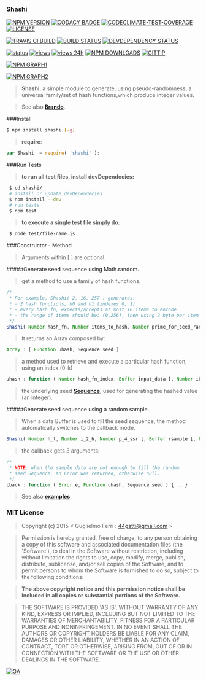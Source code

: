 ### Shashi

[![NPM VERSION](http://img.shields.io/npm/v/shashi.svg)](https://www.npmjs.org/package/shashi)
[![CODACY BADGE](https://img.shields.io/codacy/b18ed7d95b0a4707a0ff7b88b30d3def.svg)](https://www.codacy.com/public/44gatti/shashi)
[![CODECLIMATE-TEST-COVERAGE](https://codeclimate.com/github/rootslab/shashi/badges/coverage.svg)](https://codeclimate.com/github/rootslab/shashi)
[![LICENSE](http://img.shields.io/badge/license-MIT-blue.svg)](https://github.com/rootslab/shashi#mit-license)

[![TRAVIS CI BUILD](http://img.shields.io/travis/rootslab/shashi.svg)](http://travis-ci.org/rootslab/shashi)
[![BUILD STATUS](http://img.shields.io/david/rootslab/shashi.svg)](https://david-dm.org/rootslab/shashi)
[![DEVDEPENDENCY STATUS](http://img.shields.io/david/dev/rootslab/shashi.svg)](https://david-dm.org/rootslab/shashi#info=devDependencies)

[![status](https://sourcegraph.com/api/repos/github.com/rootslab/shashi/.badges/status.png)](https://sourcegraph.com/github.com/rootslab/shashi)
[![views](https://sourcegraph.com/api/repos/github.com/rootslab/shashi/.counters/views.png)](https://sourcegraph.com/github.com/rootslab/shashi)
[![views 24h](https://sourcegraph.com/api/repos/github.com/rootslab/shashi/.counters/views-24h.png)](https://sourcegraph.com/github.com/rootslab/shashi)
[![NPM DOWNLOADS](http://img.shields.io/npm/dm/shashi.svg)](http://npm-stat.com/charts.html?package=shashi)
[![GITTIP](http://img.shields.io/gittip/rootslab.svg)](https://www.gittip.com/rootslab/)

[![NPM GRAPH1](https://nodei.co/npm-dl/shashi.png)](https://nodei.co/npm/shashi/)

[![NPM GRAPH2](https://nodei.co/npm/shashi.png?downloads=true&downloadRank=true&stars=true)](https://nodei.co/npm/shashi/)

> __Shashi__, a simple module to generate, using pseudo-randomness, a universal family/set of hash functions,which produce integer values.

> See also __[Brando](https://github.com/rootslab/brando)__.

###Install

```bash
$ npm install shashi [-g]
```

> __require__:

```javascript
var Shashi  = require( 'shashi' );
```
###Run Tests

> __to run all test files, install devDependecies:__

```bash
 $ cd shashi/
 # install or update devDependecies
 $ npm install --dev
 # run tests
 $ npm test
```
> __to execute a single test file simply do__:

```bash
 $ node test/file-name.js
```

###Constructor - Method

> Arguments within [ ] are optional.

#####Generate seed sequence using Math.random.

> get a method to use a family of hash functions.

```javascript
/*
 * For example, Shashi( 2, 16, 257 ) generates:
 * - 2 hash functions, h0 and h1 (indexes 0, 1)
 * - every hash fn, expects/accepts at most 16 items to encode
 * - the range of items should be: (0,256), then using 2 byte per item
 */
Shashi( Number hash_fn, Number items_to_hash, Number prime_for_seed_range ) : Array
```

> It returns an Array composed by:

```javascript
Array : [ Function uhash, Sequence seed ]
```

> a method used to retrieve and execute a particular hash function, using an index (0-k)

```javascript
uhash : function ( Number hash_fn_index, Buffer input_data [, Number ibytes_per_item ] )
```

> the underlying seed __[Sequence](https://github.com/rootslab/brando)__, used for generating the hashed value (an integer).


#####Generate seed sequence using a random sample.

> When a data Buffer is used to fill the seed sequence, the method automatically switches to the callback mode.

```javascript
Shashi( Number h_f, Number i_2_h, Number p_4_ssr [, Buffer rsample [, Function cback ] ] ) : undefined
```
> the callback gets 3 arguments:

```javascript
/*
 * NOTE: when the sample data are not enough to fill the random
 * seed Sequence, an Error was returned, otherwise null.
 */
cback : function ( Error e, Function uhash, Sequence seed ) { .. }
```
> See also __[examples](example/)__.

### MIT License

> Copyright (c) 2015 &lt; Guglielmo Ferri : 44gatti@gmail.com &gt;

> Permission is hereby granted, free of charge, to any person obtaining
> a copy of this software and associated documentation files (the
> 'Software'), to deal in the Software without restriction, including
> without limitation the rights to use, copy, modify, merge, publish,
> distribute, sublicense, and/or sell copies of the Software, and to
> permit persons to whom the Software is furnished to do so, subject to
> the following conditions:

> __The above copyright notice and this permission notice shall be
> included in all copies or substantial portions of the Software.__

> THE SOFTWARE IS PROVIDED 'AS IS', WITHOUT WARRANTY OF ANY KIND,
> EXPRESS OR IMPLIED, INCLUDING BUT NOT LIMITED TO THE WARRANTIES OF
> MERCHANTABILITY, FITNESS FOR A PARTICULAR PURPOSE AND NONINFRINGEMENT.
> IN NO EVENT SHALL THE AUTHORS OR COPYRIGHT HOLDERS BE LIABLE FOR ANY
> CLAIM, DAMAGES OR OTHER LIABILITY, WHETHER IN AN ACTION OF CONTRACT,
> TORT OR OTHERWISE, ARISING FROM, OUT OF OR IN CONNECTION WITH THE
> SOFTWARE OR THE USE OR OTHER DEALINGS IN THE SOFTWARE.

[![GA](https://ga-beacon.appspot.com/UA-53998692-1/shashi/Readme?pixel)](https://github.com/igrigorik/ga-beacon)